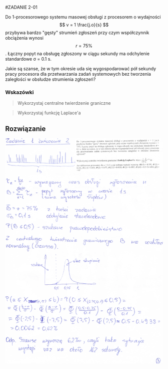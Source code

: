 #ZADANIE 2-01

Do 1-procesorowego systemu masowej obsługi z procesorem o wydajności $$ v = 1 \frac{j.o}{s} $$ przybywa bardzo "gęsty" strumień zgłoszeń
przy czym współczynnik obciążenia wynosi $$ r = 75\% $$.
Łączny popyt na obsługę zgłoszony w ciągu sekundy ma odchylenie standardowe σ = 0.1 s.

Jakie są szanse, że w tym okresie uda się wygospodarować pół sekundy pracy procesora dla przetwarzania zadań systemowych bez tworzenia zaległości w obsłudze strumienia zgłoszeń?

### Wskazówki

> Wykorzystaj centralne twierdzenie graniczne

> Wykorzystaj funkcję Laplace'a

## Rozwiązanie

![skan-rozw](2-01-skan.png "skan-rozw")


 



